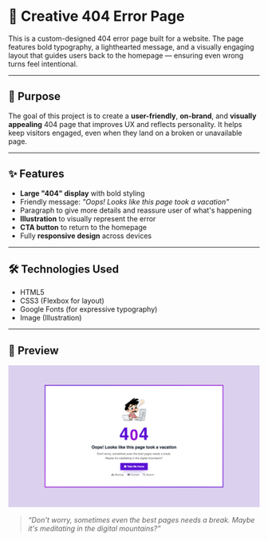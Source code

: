 # 🧭 Creative 404 Error Page 

This is a custom-designed 404 error page built for a website. The page features bold typography, a lighthearted message, and a visually engaging layout that guides users back to the homepage — ensuring even wrong turns feel intentional.

---

## 🎯 Purpose

The goal of this project is to create a **user-friendly**, **on-brand**, and **visually appealing** 404 page that improves UX and reflects personality. It helps keep visitors engaged, even when they land on a broken or unavailable page.

---

## ✨ Features

- **Large "404" display** with bold styling
- Friendly message: _"Oops! Looks like this page took a vacation"_
- Paragraph to give more details and reassure user of what's happening
- **Illustration** to visually represent the error
- **CTA button** to return to the homepage
- Fully **responsive design** across devices

---

## 🛠️ Technologies Used

- HTML5
- CSS3 (Flexbox for layout)
- Google Fonts (for expressive typography)
- Image (Illustration)

---

## 📸 Preview

![404 Error Page Preview](./Images/404%20Error%20Page%20Screenshot.png)

> *“Don't worry, sometimes even the best pages needs a break. Maybe it's meditating in the digital mountains?”*
